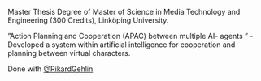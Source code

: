 Master Thesis Degree of Master of Science in Media Technology and Engineering (300 Credits), Linköping University.

”Action Planning and Cooperation (APAC) between multiple AI- agents ” - Developed a system within artificial intelligence for cooperation and planning between virtual characters.

Done with [@RikardGehlin](https://github.com/RikardGehlin)
